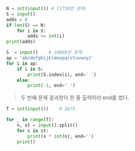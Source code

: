 ```python
N = int(input()) # 11720번 문제.
S = input()
adds = 0
if len(S) == N:
    for i in S:
        adds += int(i)
print(adds)
```

```python
S  = input()    # 10809번 문제
ap = 'abcdefghijklmnopqrstuvwxyz'
for i in ap:
    if i in S:
        print(S.index(i), end=' ')
    else:
        print(-1, end=' ')
```

> 두 번째 문제 결과창이 한 줄 출력이라 end를 썼다.

```python
T = int(input())	# 2675

for _ in range(T):
    n, st = input().split()
    for s in st:
        print(s * int(n), end='')
    print()
```

